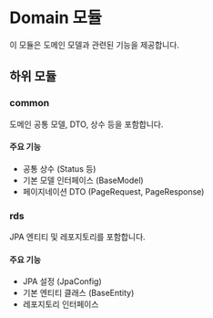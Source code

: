 # Domain 모듈

이 모듈은 도메인 모델과 관련된 기능을 제공합니다.

## 하위 모듈

### common

도메인 공통 모델, DTO, 상수 등을 포함합니다.

#### 주요 기능

- 공통 상수 (Status 등)
- 기본 모델 인터페이스 (BaseModel)
- 페이지네이션 DTO (PageRequest, PageResponse)

### rds

JPA 엔티티 및 레포지토리를 포함합니다.

#### 주요 기능

- JPA 설정 (JpaConfig)
- 기본 엔티티 클래스 (BaseEntity)
- 레포지토리 인터페이스
